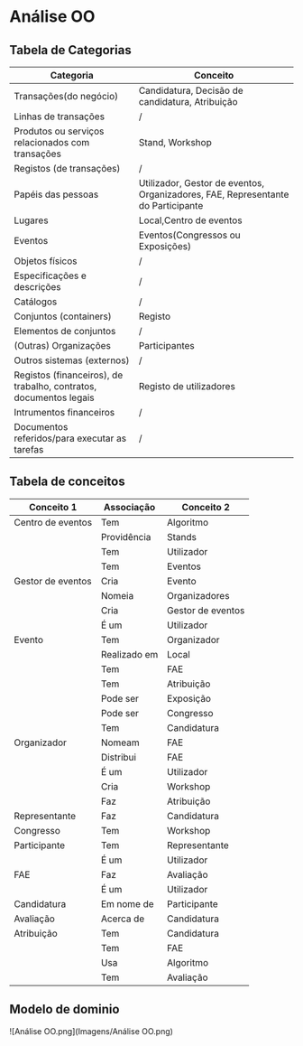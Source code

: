 # Análise OO
## Tabela de Categorias
| Categoria                                                         | Conceito |
|-------------------------------------------------------------------|----------|
| Transações(do negócio)                                            |Candidatura, Decisão de candidatura, Atribuição|
| Linhas de transações                                              |     /    |
| Produtos ou serviços relacionados com transações                  |   Stand, Workshop    |
| Registos (de transações)                                          |     /    |
| Papéis das pessoas                                                |Utilizador, Gestor de eventos, Organizadores, FAE, Representante do Participante|
| Lugares                                                           |Local,Centro de eventos|
| Eventos                                                           |Eventos(Congressos ou Exposições)   |
| Objetos físicos                                                   |     /    |
| Especificações e descrições                                       |     /    |
| Catálogos                                                         |     /    |
| Conjuntos (containers)                                            |Registo   |
| Elementos de conjuntos                                            |     /    |
| (Outras) Organizações                                             |Participantes|
| Outros sistemas (externos)                                        |     /    |
| Registos (financeiros), de trabalho, contratos, documentos legais |Registo de utilizadores|
| Intrumentos financeiros                                           |     /    |
| Documentos referidos/para executar as tarefas                     |     /    |

## Tabela de conceitos

| Conceito 1                                           | Associação    | Conceito 2         |
|------------------------------------------------------|---------------|--------------------|
| Centro de eventos                                    | Tem           | Algoritmo          |
|                                                      | Providência   | Stands             |
|                                                      | Tem           | Utilizador         |  
|                                                      | Tem           | Eventos            |
| Gestor de eventos                                    | Cria          | Evento             |
|                                                      | Nomeia        | Organizadores      |
|                                                      | Cria          | Gestor de eventos  |
|                                                      | É um          | Utilizador         |
| Evento                                               | Tem           | Organizador        |
|                                                      | Realizado em  | Local              |
|                                                      | Tem           | FAE                |
|                                                      | Tem           | Atribuição         |
|                                                      | Pode ser      | Exposição          |
|                                                      | Pode ser      | Congresso          |
|                                                      | Tem           | Candidatura        |
| Organizador                                          | Nomeam        | FAE                |
|                                                      | Distribui     | FAE                |
|                                                      | É um          | Utilizador         |
|                                                      | Cria          | Workshop           |
|                                                      | Faz           | Atribuição         |
| Representante                                        | Faz           | Candidatura        |
| Congresso                                            | Tem           | Workshop           |
| Participante                                         | Tem           | Representante      |
|                                                      | É um          | Utilizador         |
| FAE                                                  | Faz           | Avaliação          |
|                                                      | É um          | Utilizador         |
| Candidatura                                          | Em nome de    | Participante       |
| Avaliação                                            | Acerca de     | Candidatura        |
| Atribuição                                           | Tem           | Candidatura        |
|                                                      | Tem           | FAE                |
|                                                      | Usa           | Algoritmo          |
|                                                      | Tem           | Avaliação          |

## Modelo de dominio
![Análise OO.png](Imagens/Análise OO.png)

